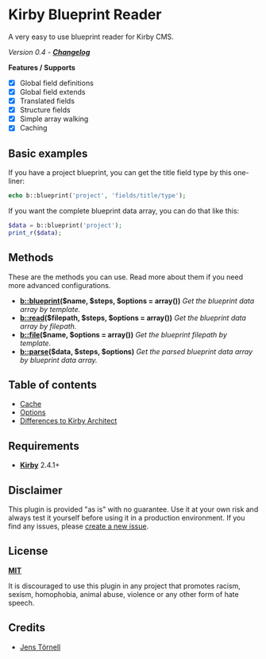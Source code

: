 # Kirby Blueprint Reader

A very easy to use blueprint reader for Kirby CMS.

*Version 0.4* - ***[Changelog](docs/changelog.md)***

**Features / Supports**

- [x] Global field definitions
- [x] Global field extends
- [x] Translated fields
- [x] Structure fields
- [x] Simple array walking
- [x] Caching

## Basic examples

If you have a project blueprint, you can get the title field type by this one-liner:

```php
echo b::blueprint('project', 'fields/title/type');
```

If you want the complete blueprint data array, you can do that like this:

```php
$data = b::blueprint('project');
print_r($data);
```

## Methods

These are the methods you can use. Read more about them if you need more advanced configurations.

- **[b::blueprint](docs/bblueprint.md)($name, $steps, $options = array())**
  *Get the blueprint data array by template.*
- **[b::read](docs/bread.md)($filepath, $steps, $options = array())**
  *Get the blueprint data array by filepath.*
- **[b::file](docs/bfile.md)($name, $options = array())**
  *Get the blueprint filepath by template.*
- **[b::parse](docs/bparse.md)($data, $steps, $options)**
  *Get the parsed blueprint data array by blueprint data array.*

## Table of contents

- [Cache](docs/cache.md)
- [Options](options.md)
- [Differences to Kirby Architect](docs/compare.md)

## Requirements

- [**Kirby**](https://getkirby.com/) 2.4.1+

## Disclaimer

This plugin is provided "as is" with no guarantee. Use it at your own risk and always test it yourself before using it in a production environment. If you find any issues, please [create a new issue](https://github.com/username/kirby-blueprint-reader/issues/new).

## License

[**MIT**](https://opensource.org/licenses/MIT)

It is discouraged to use this plugin in any project that promotes racism, sexism, homophobia, animal abuse, violence or any other form of hate speech.

## Credits

- [Jens Törnell](https://github.com/jenstornell)